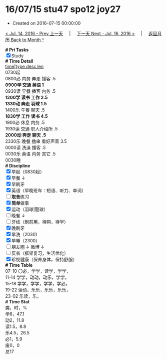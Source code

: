 # 16/07/15 stu47 spo12 joy27

- Created on 2016-07-15 00:00:00

[< Jul. 14, 2016 - Prev 上一天](/_archived/lifelogs/2016/07/d14.md) &nbsp; &nbsp; | &nbsp; &nbsp; [下一天 Next - Jul. 16, 2016 >](/_archived/lifelogs/2016/07/d16.md) &nbsp; &nbsp; |  &nbsp; &nbsp; [返回月历 Back to Month ^](/_archived/lifelogs/2016/07/index.md)
<br/><div><b># Pri Tasks</b></div><div><input checked="true" type="checkbox"/>Study</div><div><b># Time Detail</b></div><div><u>time|type desc len</u></div><div>0730起</div><div>0800必 内务 奔走 播客 .5</div><div><b>0900学 交通 英语 1</b></div><div>0930读 早餐 播客 内务 .5</div><div><b>1200学 读书 工作 2.5</b></div><div><b>1330动 奔走 羽球 1.5</b></div><div>1400乐 午餐 聊天 .5</div><div><b>1830学 工作 读书 4.5</b></div><div>1900必 休息 内务 .5</div><div>1930读 交通 职人介绍所 .5</div><div><b>2000动 奔走 聊天 .5</b></div><div>2330乐 晚餐 撸串 看好声音 3.5</div><div>0000读 洗澡 播客 .5</div><div>0030乐 英语 内务 其它 .5</div><div>0030睡</div><div><b># Discipline</b></div><div><input checked="true" type="checkbox"/>早起（0830起）</div><div><input checked="true" type="checkbox"/>早餐 ↓</div><div><input checked="true" type="checkbox"/>早刷牙</div><div><input checked="true" type="checkbox"/>英语（早晚班车：短语、听力、单词）</div><div><input type="checkbox"/><b>取舍</b>练习</div><div><input checked="true" type="checkbox"/><b>简单</b>做事</div><div><input checked="true" type="checkbox"/>运动（羽球|毽球）</div><div><input type="checkbox"/>晚餐 ↓</div><div><input type="checkbox"/>牙线（刷前用，待购，待学）</div><div><input checked="true" type="checkbox"/>晚刷牙</div><div><input checked="true" type="checkbox"/>早洗（2030)</div><div><input checked="true" type="checkbox"/>早睡（2300）</div><div><input type="checkbox"/>朋友圈 ↓ 微博 ↓</div><div><input type="checkbox"/>反省（框架复习，生活优化）</div><div><input checked="true" type="checkbox"/>珍视健康（保养身体，保持舒服）</div><div><b># Time Table</b></div><div>07-10 〇必，学学，读学，学学，</div><div>11-14 学学，动动，动乐，学学，</div><div>15-18 学学，学学，学学，学必，</div><div>19-22 读动，乐乐，乐乐，乐乐，</div><div>23-02 乐读，乐。</div><div><b># Time Stat</b></div><div>类，时，%</div><div>学8，47.1</div><div>动2，11.8</div><div>读1.5，8.8</div><div>乐4.5，26.5</div><div>必1，5.9</div><div>废0，0</div><div>总17</div>
